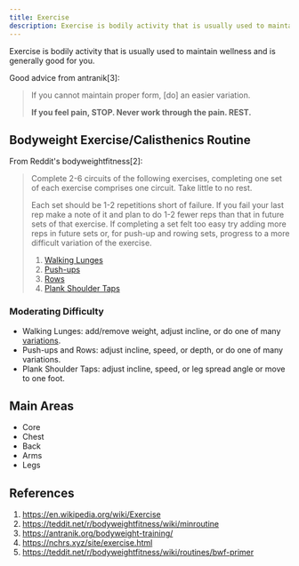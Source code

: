 ```yaml
---
title: Exercise
description: Exercise is bodily activity that is usually used to maintain wellness and is generally good for you.
---
```


Exercise is bodily activity that is usually used to maintain wellness and is generally good for you.

Good advice from antranik[3]:

> If you cannot maintain proper form, [do] an easier variation.
>
> **If you feel pain, STOP. Never work through the pain. REST.**

## Bodyweight Exercise/Calisthenics Routine

From Reddit's bodyweightfitness[2]:

> Complete 2-6 circuits of the following exercises, completing one set of each exercise comprises one circuit. Take little to no rest.
>
> Each set should be 1-2 repetitions short of failure. If you fail your last rep make a note of it and plan to do 1-2 fewer reps than that in future sets of that exercise. If completing a set felt too easy try adding more reps in future sets or, for push-up and rowing sets, progress to a more difficult variation of the exercise.
>
> 1. [Walking Lunges](https://www.youtube.com/watch?v=L8fvypPrzzs)
> 1. [Push-ups](https://teddit.net/r/bodyweightfitness/wiki/exercises/pushup)
> 1. [Rows](https://teddit.net/r/bodyweightfitness/wiki/exercises/row)
> 1. [Plank Shoulder Taps](https://www.youtube.com/watch?v=LEZq7QZ8ySQ)

### Moderating Difficulty

- Walking Lunges: add/remove weight, adjust incline, or do one of many [variations](https://www.youtube.com/watch?v=FRtRDwrSXp8).
- Push-ups and Rows: adjust incline, speed, or depth, or do one of many variations.
- Plank Shoulder Taps: adjust incline, speed, or leg spread angle or move to one foot.

## Main Areas

- Core
- Chest
- Back
- Arms
- Legs

## References

1. https://en.wikipedia.org/wiki/Exercise
1. https://teddit.net/r/bodyweightfitness/wiki/minroutine
1. https://antranik.org/bodyweight-training/
1. https://nchrs.xyz/site/exercise.html
1. https://teddit.net/r/bodyweightfitness/wiki/routines/bwf-primer